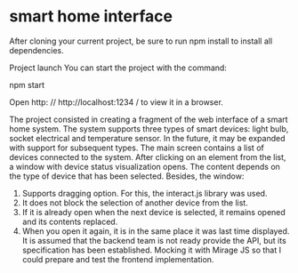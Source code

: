 # smart home interface

After cloning your current project, be sure to run npm install to install all dependencies.

Project launch
You can start the project with the command:

npm start

Open http: // http://localhost:1234 / to view it in a browser.

The project consisted in creating a fragment of the web interface of a smart home system. The system supports three types of smart devices: light bulb, socket electrical and temperature sensor. In the future, it may be expanded with support for subsequent types.
The main screen contains a list of devices connected to the system.
After clicking on an element from the list, a window with device status visualization opens.
The content depends on the type of device that has been selected. Besides, the window:
1. Supports dragging option. For this, the interact.js library was used.
2. It does not block the selection of another device from the list.
3. If it is already open when the next device is selected, it remains opened and its contents replaced.
4. When you open it again, it is in the same place it was last time displayed.
It is assumed that the backend team is not ready provide the API, but its specification has been established. Mocking it with Mirage JS so that I could prepare and test the frontend implementation.
